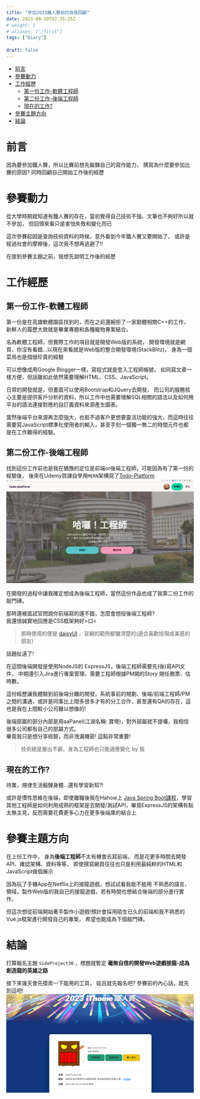 ```yaml
---
title: "參加2023鐵人賽前的自我回顧"
date: 2023-09-10T02:35:25Z
# weight: 1
# aliases: ["/first"]
tags: ["Diary"]

draft: false
---
```

- [前言](#前言)
- [參賽動力](#參賽動力)
- [工作經歷](#工作經歷)
  - [第一份工作-軟體工程師](#第一份工作-軟體工程師)
  - [第二份工作-後端工程師](#第二份工作-後端工程師)
  - [現在的工作?](#現在的工作)
- [參賽主題方向](#參賽主題方向)
- [結論](#結論)
# 前言
因為要參加鐵人賽，所以比賽前想先鍛鍊自己的寫作能力，
撰寫為什麼要參加比賽的原因?
同時回顧自己開始工作後的經歷

# 參賽動力
從大學時期就知道有鐵人賽的存在，當初覺得自己技術不強、文筆也不夠好所以就不參加，
但回頭來看只是害怕失敗和變化而已

這次參賽起因是查詢技術資料的時候，意外看到今年鐵人賽又要開始了，
或許是經過社會的摩擦後，這次我不想再逃避了!!

在提到參賽主題之前，我想先說明工作後的經歷

# 工作經歷
## 第一份工作-軟體工程師
第一份是在高雄軟體園區找到的，而在之前還婉拒了一家韌體相關C++的工作，
新鮮人的履歷大致就是畢業專題和各種寵物專案結合。

名為軟體工程師，但實際工作的項目就是開發Web版的系統，
開發環境就是網頁，你沒有看錯...以現在來看就是Web版的整合開發環境(StackBlitz)，
身為一個菜鳥也是個很珍貴的經驗

可以想像成用Google Blogger一樣，寫程式就是登入工程師帳號，
如同寫文章一樣方便，但話雖如此依然需要理解HTML、CSS、JavaScript。

日常的開發就是，但畫面可以使用Bootstrap和JQuery去開發，
而公司的服務核心主要是提供客戶分析的資料，所以工作中也需要理解SQL相關的語法以及如何用平台的語法連接對應的自訂義資料來源產生圖表。

當然後端平台來源再怎麼強大，也抵不過客戶更想要靈活功能的強大，而這時往往需要寫JavaScript標準化使用者的輸入，甚至手刻一個獨一無二的時間元件也都是在工作難得的經驗。

## 第二份工作-後端工程師
找到這份工作前也是我在猶豫的定位是前端or後端工程師，可能因為有了第一份的經驗後，
後來在Udemy買課自學用`MERN`架構寫了[Todo-Platform](https://github.com/kabuto412rock/todo-platform)
![Todo-Platform首頁圖](/images/todo-platform-home.png)

在開發的過程中讓我確定想成為後端工程師，當然這份作品也成了我第二份工作的敲門磚，

那時還被面試官問說你前端寫的還不錯，怎麼會想投後端工程師?  
我還很誠實地回應是CSS框架夠好>口< 
> 那時使用的便是 [daisyUI](https://daisyui.com/) ，官網的範例都蠻清楚的(適合喜歡撿現成美感的朋友)

話題扯遠了!   

在這間後端開發是使用NodeJS的 ExpressJS，後端工程師需要先(後)寫API文件，
中期還引入Jira進行專案管理，需要工程師根據PM開的Story 開任務票、估時數。

這份經歷讓我體驗到前後端分離的開發，系統事前的規劃、後端/前端工程師/PM之間的溝通，或許是同事比上間多很多才有的分工合作，甚至還有QA的存在，這也是我在上間較小公司難以想像的!

後端部屬的部分內部是用aaPanel(江湖名稱: 寶塔)，對外部屬就不提囉，我相信很多公司都有自己的部屬方式。    
畢竟我只是想分享經驗，而非洩漏機密! 這點非常重要!

> 技術總是層出不窮，身為工程師也只能適應變化 by 我
## 現在的工作?
待業，規律生活鍛鍊身體...還有學習新知?!

或許是慣性思維在後端，即使離職後我在Hahow上 [Java Spring Boot課程](https://hahow.in/courses/5fe22e7fe810e10fc483dd78)，學習其他工程師是如何利用成熟的框架是去開發/測試API，畢竟ExpressJS的架構有點太無主見，反而需要花費更多心力在更多後端庫的結合上

# 參賽主題方向
在上份工作中， 身為**後端工程師**不太有機會去寫前端，
而是花更多時間去開發API、確認架構、資料等等，
即使撰寫網頁往往也只是利用最純粹的HTML和JavaScript做個展示

因為玩了手機App在Netflix上的接龍遊戲，想試試看我能不能用
不熟悉的語言、領域，製作Web版的我自己的接龍遊戲，若有時間也想結合後端的部分進行實作，
 
但這次想從前端開始著手製作小遊戲!預計會採用陌生已久的前端和我不熟悉的Vue.js框架進行開發自己的專案，
希望也能成為下個敲門磚。

# 結論
打算報名主題 `SideProject30` ，標題就暫定 **毫無自信的開發Web遊戲接龍-成為創造龍的英雄之路**

接下來幾天會先摸索一下能用的工具，
姑且就先報名吧? 參賽前的內心話，就先到這吧!
![2023鐵人賽報名成功圖](/images/2023-09-10鐵人賽報名成功圖qwq.png)


